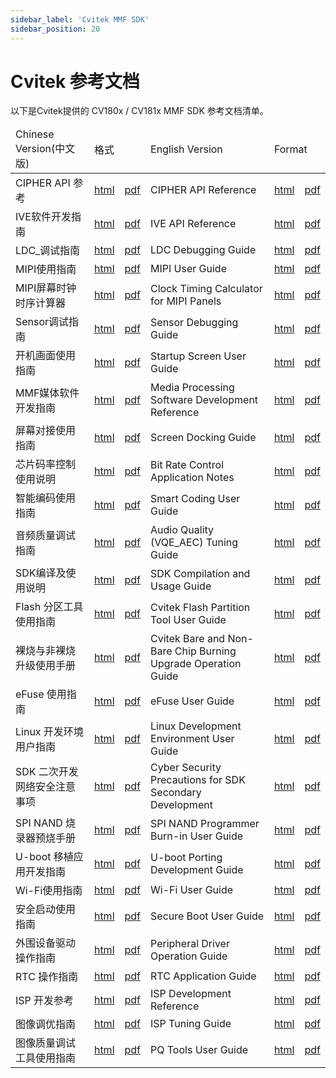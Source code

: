 ```yaml
---
sidebar_label: 'Cvitek MMF SDK'
sidebar_position: 20
---
```


# Cvitek 参考文档

以下是Cvitek提供的 CV180x / CV181x MMF SDK 参考文档清单。

<table>
<thead>
  <tr>
    <td>Chinese Version(中文版)</td>
    <td colspan="2">格式</td>
    <td>English Version</td>
    <td colspan="2">Format</td>
  </tr>
</thead>
<tbody>
	<tr>
    <td>CIPHER API 参考</td>
    <td><a href="https://doc.sophgo.com/cvitek-develop-docs/master/docs_latest_release/CV180x_CV181x/zh/01.software/MMF/CIPHER_API_Reference/build/html/index.html">html</a></td>
    <td><a href="https://doc.sophgo.com/cvitek-develop-docs/master/docs_latest_release/CV180x_CV181x/zh/01.software/MMF/CIPHER_API_Reference/build/CIPHERAPIReference_zh.pdf">pdf</a></td>
    <td>CIPHER API Reference</td>
    <td><a href="https://doc.sophgo.com/cvitek-develop-docs/master/docs_latest_release/CV180x_CV181x/en/01.software/MMF/CIPHER_API_Reference/build/html/index.html">html</a></td>
    <td><a href="https://doc.sophgo.com/cvitek-develop-docs/master/docs_latest_release/CV180x_CV181x/en/01.software/MMF/CIPHER_API_Reference/build/CIPHERAPIReference_en.pdf">pdf</a></td>
  </tr>
  <tr>
    <td>IVE软件开发指南</td>
    <td><a href="https://doc.sophgo.com/cvitek-develop-docs/master/docs_latest_release/CV180x_CV181x/zh/01.software/MMF/IVEAPI_Reference/build/html/index.html">html</a></td>
    <td><a href="https://doc.sophgo.com/cvitek-develop-docs/master/docs_latest_release/CV180x_CV181x/zh/01.software/MMF/IVEAPI_Reference/build/IVEAPIReference_zh.pdf">pdf</a></td>
    <td>IVE API Reference</td>
    <td><a href="https://doc.sophgo.com/cvitek-develop-docs/master/docs_latest_release/CV180x_CV181x/en/01.software/MMF/IVE_API_Reference/build/html/index.html">html</a></td>
    <td><a href="https://doc.sophgo.com/cvitek-develop-docs/master/docs_latest_release/CV180x_CV181x/en/01.software/MMF/IVE_API_Reference/build/IVEAPIReference_en.pdf">pdf</a></td>
  </tr>
  <tr>
    <td>LDC_调试指南</td>
    <td><a href="https://doc.sophgo.com/cvitek-develop-docs/master/docs_latest_release/CV180x_CV181x/zh/01.software/MMF/LDC_Debugging_Guide/build/html/index.html">html</a></td>
    <td><a href="https://doc.sophgo.com/cvitek-develop-docs/master/docs_latest_release/CV180x_CV181x/zh/01.software/MMF/LDC_Debugging_Guide/build/LDCDebuggingGuide_zh.pdf">pdf</a></td>
    <td>LDC Debugging Guide</td>
    <td><a href="https://doc.sophgo.com/cvitek-develop-docs/master/docs_latest_release/CV180x_CV181x/en/01.software/MMF/LDC_Debugging_Guide/build/html/index.html">html</a></td>
    <td><a href="https://doc.sophgo.com/cvitek-develop-docs/master/docs_latest_release/CV180x_CV181x/en/01.software/MMF/LDC_Debugging_Guide/build/LDCDebuggingGuide_en.pdf">pdf</a></td>
  </tr>
  <tr>
    <td>MIPI使用指南</td>
    <td><a href="https://doc.sophgo.com/cvitek-develop-docs/master/docs_latest_release/CV180x_CV181x/zh/01.software/MMF/MIPI_User_Guide/build/html/index.html">html</a></td>
    <td><a href="https://doc.sophgo.com/cvitek-develop-docs/master/docs_latest_release/CV180x_CV181x/zh/01.software/MMF/MIPI_User_Guide/build/MIPIUserGuide_zh.pdf">pdf</a></td>
    <td>MIPI User Guide</td>
    <td><a href="https://doc.sophgo.com/cvitek-develop-docs/master/docs_latest_release/CV180x_CV181x/en/01.software/MMF/MIPI_User_Guide/build/html/index.html">html</a></td>
    <td><a href="https://doc.sophgo.com/cvitek-develop-docs/master/docs_latest_release/CV180x_CV181x/en/01.software/MMF/MIPI_User_Guide/build/MIPIUserGuide_en.pdf">pdf</a></td>
  </tr>
  <tr>
    <td>MIPI屏幕时钟时序计算器</td>
    <td><a href="https://doc.sophgo.com/cvitek-develop-docs/master/docs_latest_release/CV180x_CV181x/zh/01.software/MMF/Clock_Timing_Calculator_for_MIPI_Panels/build/html/index.html">html</a></td>
    <td><a href="https://doc.sophgo.com/cvitek-develop-docs/master/docs_latest_release/CV180x_CV181x/zh/01.software/MMF/Clock_Timing_Calculator_for_MIPI_Panels/build/ClockTimingCalculatorforMIPIPanels_zh.pdf">pdf</a></td>
    <td>Clock Timing Calculator for MIPI Panels</td>
    <td><a href="https://doc.sophgo.com/cvitek-develop-docs/master/docs_latest_release/CV180x_CV181x/en/01.software/MMF/Clock_Timing_Calculator_for_MIPI_Panels/build/html/index.html">html</a></td>
    <td><a href="https://doc.sophgo.com/cvitek-develop-docs/master/docs_latest_release/CV180x_CV181x/en/01.software/MMF/Clock_Timing_Calculator_for_MIPI_Panels/build/ClockTimingCalculatorforMIPIPanels_en.pdf">pdf</a></td>
  </tr>
  <tr>
    <td>Sensor调试指南</td>
    <td><a href="https://doc.sophgo.com/cvitek-develop-docs/master/docs_latest_release/CV180x_CV181x/zh/01.software/MMF/Sensor_Debugging_Guide/build/html/index.html">html</a></td>
    <td><a href="https://doc.sophgo.com/cvitek-develop-docs/master/docs_latest_release/CV180x_CV181x/zh/01.software/MMF/Sensor_Debugging_Guide/build/SensorDebuggingGuide_zh.pdf">pdf</a></td>
    <td>Sensor Debugging Guide</td>
    <td><a href="https://doc.sophgo.com/cvitek-develop-docs/master/docs_latest_release/CV180x_CV181x/en/01.software/MMF/Sensor_Debugging_Guide/build/html/index.html">html</a></td>
    <td><a href="https://doc.sophgo.com/cvitek-develop-docs/master/docs_latest_release/CV180x_CV181x/en/01.software/MMF/Sensor_Debugging_Guide/build/SensorDebuggingGuide_en.pdf">pdf</a></td>
  </tr>
  <tr>
    <td>开机画面使用指南</td>
    <td><a href="https://doc.sophgo.com/cvitek-develop-docs/master/docs_latest_release/CV180x_CV181x/zh/01.software/MMF/Startup_Screen_User_Guide/build/html/index.html">html</a></td>
    <td><a href="https://doc.sophgo.com/cvitek-develop-docs/master/docs_latest_release/CV180x_CV181x/zh/01.software/MMF/Startup_Screen_User_Guide/build/StartupScreenUserGuide_zh.pdf">pdf</a></td>
    <td>Startup Screen User Guide</td>
    <td><a href="https://doc.sophgo.com/cvitek-develop-docs/master/docs_latest_release/CV180x_CV181x/en/01.software/MMF/Startup_Screen_User_Guide/build/html/index.html">html</a></td>
    <td><a href="https://doc.sophgo.com/cvitek-develop-docs/master/docs_latest_release/CV180x_CV181x/en/01.software/MMF/Startup_Screen_User_Guide/build/StartupScreenUserGuide_en.pdf">pdf</a></td>
  </tr>
  <tr>
    <td>MMF媒体软件开发指南</td>
    <td><a href="https://doc.sophgo.com/cvitek-develop-docs/master/docs_latest_release/CV180x_CV181x/zh/01.software/MMF/Media_Processing_Software_Development_Reference/build/html/index.html">html</a></td>
    <td><a href="https://doc.sophgo.com/cvitek-develop-docs/master/docs_latest_release/CV180x_CV181x/zh/01.software/MMF/Media_Processing_Software_Development_Reference/build/MediaProcessingSoftwareDevelopmentReference_zh.pdf">pdf</a></td>
    <td>Media Processing Software Development Reference</td>
    <td><a href="https://doc.sophgo.com/cvitek-develop-docs/master/docs_latest_release/CV180x_CV181x/en/01.software/MMF/Media_Processing_Software_Development_Reference/build/html/index.html">html</a></td>
    <td><a href="https://doc.sophgo.com/cvitek-develop-docs/master/docs_latest_release/CV180x_CV181x/en/01.software/MMF/Media_Processing_Software_Development_Reference/build/MediaProcessingSoftwareDevelopmentReference_en.pdf">pdf</a></td>
  </tr>
  <tr>
    <td>屏幕对接使用指南</td>
    <td><a href="https://doc.sophgo.com/cvitek-develop-docs/master/docs_latest_release/CV180x_CV181x/zh/01.software/MMF/Screen_Docking_Guide/build/html/index.html">html</a></td>
    <td><a href="https://doc.sophgo.com/cvitek-develop-docs/master/docs_latest_release/CV180x_CV181x/zh/01.software/MMF/Screen_Docking_Guide/build/ScreenDockingGuide_zh.pdf">pdf</a></td>
    <td>Screen Docking Guide</td>
    <td><a href="https://doc.sophgo.com/cvitek-develop-docs/master/docs_latest_release/CV180x_CV181x/en/01.software/MMF/Screen_Docking_Guide/build/html/index.html">html</a></td>
    <td><a href="https://doc.sophgo.com/cvitek-develop-docs/master/docs_latest_release/CV180x_CV181x/en/01.software/MMF/Screen_Docking_Guide/build/ScreenDockingGuide_en.pdf">pdf</a></td>
  </tr>
  <tr>
    <td>芯片码率控制使用说明</td>
    <td><a href="https://doc.sophgo.com/cvitek-develop-docs/master/docs_latest_release/CV180x_CV181x/zh/01.software/MMF/Bit_Rate_Control_Application_Notes/build/html/index.html">html</a></td>
    <td><a href="https://doc.sophgo.com/cvitek-develop-docs/master/docs_latest_release/CV180x_CV181x/zh/01.software/MMF/Bit_Rate_Control_Application_Notes/build/BitRateControlApplicationNotes_zh.pdf">pdf</a></td>
    <td>Bit Rate Control Application Notes</td>
    <td><a href="https://doc.sophgo.com/cvitek-develop-docs/master/docs_latest_release/CV180x_CV181x/en/01.software/MMF/Bit_Rate_Control_Application_Notes/build/html/index.html">html</a></td>
    <td><a href="https://doc.sophgo.com/cvitek-develop-docs/master/docs_latest_release/CV180x_CV181x/en/01.software/MMF/Bit_Rate_Control_Application_Notes/build/BitRateControlApplicationNotes_en.pdf">pdf</a></td>
  </tr>
  <tr>
    <td>智能编码使用指南</td>
    <td><a href="https://doc.sophgo.com/cvitek-develop-docs/master/docs_latest_release/CV180x_CV181x/zh/01.software/MMF/Smart_Coding_User_Guide/build/html/index.html">html</a></td>
    <td><a href="https://doc.sophgo.com/cvitek-develop-docs/master/docs_latest_release/CV180x_CV181x/zh/01.software/MMF/Smart_Coding_User_Guide/build/SmartCodingUserGuide_zh.pdf">pdf</a></td>
    <td>Smart Coding User Guide</td>
    <td><a href="https://doc.sophgo.com/cvitek-develop-docs/master/docs_latest_release/CV180x_CV181x/en/01.software/MMF/Smart_Coding_User_Guide/build/html/index.html">html</a></td>
    <td><a href="https://doc.sophgo.com/cvitek-develop-docs/master/docs_latest_release/CV180x_CV181x/en/01.software/MMF/Smart_Coding_User_Guide/build/SmartCodingUserGuide_en.pdf">pdf</a></td>
  </tr>
  <tr>
    <td>音频质量调试指南</td>
    <td><a href="https://doc.sophgo.com/cvitek-develop-docs/master/docs_latest_release/CV180x_CV181x/zh/01.software/MMF/Audio_Quality_Tuning_Guide/build/html/index.html">html</a></td>
    <td><a href="https://doc.sophgo.com/cvitek-develop-docs/master/docs_latest_release/CV180x_CV181x/zh/01.software/MMF/Audio_Quality_Tuning_Guide/build/AudioQualityTuningGuide_zh.pdf">pdf</a></td>
    <td>Audio Quality (VQE_AEC) Tuning Guide</td>
    <td><a href="https://doc.sophgo.com/cvitek-develop-docs/master/docs_latest_release/CV180x_CV181x/en/01.software/MMF/Audio_Quality_Tuning_Guide/build/html/index.html">html</a></td>
    <td><a href="https://doc.sophgo.com/cvitek-develop-docs/master/docs_latest_release/CV180x_CV181x/en/01.software/MMF/Audio_Quality_Tuning_Guide/build/AudioQualityTuningGuide_en.pdf">pdf</a></td>
  </tr>
  <tr>
    <td>SDK编译及使用说明</td>
    <td><a href="https://doc.sophgo.com/cvitek-develop-docs/master/docs_latest_release/CV180x_CV181x/zh/01.software/OSDRV/SDK_Compilation_and_Usage_Guide/build/html/index.html">html</a></td>
    <td><a href="https://doc.sophgo.com/cvitek-develop-docs/master/docs_latest_release/CV180x_CV181x/zh/01.software/OSDRV/SDK_Compilation_and_Usage_Guide/build/SDKCompilationandUsageGuide_zh.pdf">pdf</a></td>
    <td>SDK Compilation and Usage Guide</td>
    <td><a href="https://doc.sophgo.com/cvitek-develop-docs/master/docs_latest_release/CV180x_CV181x/en/01.software/OSDRV/SDK_Compilation_and_Usage_Guide/build/html/index.html">html</a></td>
    <td><a href="https://doc.sophgo.com/cvitek-develop-docs/master/docs_latest_release/CV180x_CV181x/en/01.software/OSDRV/SDK_Compilation_and_Usage_Guide/build/SDKCompilationandUsageGuide_en.pdf">pdf</a></td>
  </tr>
  <tr>
    <td>Flash 分区工具使用指南</td>
    <td><a href="https://doc.sophgo.com/cvitek-develop-docs/master/docs_latest_release/CV180x_CV181x/zh/01.software/OSDRV/Cvitek_Flash_Partition_Tool_User_Guide/build/html/index.html">html</a></td>
    <td><a href="https://doc.sophgo.com/cvitek-develop-docs/master/docs_latest_release/CV180x_CV181x/zh/01.software/OSDRV/Cvitek_Flash_Partition_Tool_User_Guide/build/CvitekFlashPartitionToolUserGuide_zh.pdf">pdf</a></td>
    <td>Cvitek Flash Partition Tool User Guide</td>
    <td><a href="https://doc.sophgo.com/cvitek-develop-docs/master/docs_latest_release/CV180x_CV181x/en/01.software/OSDRV/Cvitek_Flash_Partition_Tool_User_Guide/build/html/index.html">html</a></td>
    <td><a href="https://doc.sophgo.com/cvitek-develop-docs/master/docs_latest_release/CV180x_CV181x/en/01.software/OSDRV/Cvitek_Flash_Partition_Tool_User_Guide/build/CvitekFlashPartitionToolUserGuide_en.pdf">pdf</a></td>
  </tr>
  <tr>
    <td>裸烧与非裸烧升级使用手册</td>
    <td><a href="https://doc.sophgo.com/cvitek-develop-docs/master/docs_latest_release/CV180x_CV181x/zh/01.software/OSDRV/Cvitek_Bare_and_Non-Bare_Chip_Burning_Upgrade_Operation_Guide/build/html/index.html">html</a></td>
    <td><a href="https://doc.sophgo.com/cvitek-develop-docs/master/docs_latest_release/CV180x_CV181x/zh/01.software/OSDRV/Cvitek_Bare_and_Non-Bare_Chip_Burning_Upgrade_Operation_Guide/build/CvitekBareandNon-BareChipBurningUpgradeOperationGuide_zh.pdf">pdf</a></td>
    <td>Cvitek Bare and Non-Bare Chip Burning Upgrade Operation Guide</td>
    <td><a href="https://doc.sophgo.com/cvitek-develop-docs/master/docs_latest_release/CV180x_CV181x/en/01.software/OSDRV/Cvitek_Bare_and_Non-Bare_Chip_Burning_Upgrade_Operation_Guide/build/html/index.html">html</a></td>
    <td><a href="https://doc.sophgo.com/cvitek-develop-docs/master/docs_latest_release/CV180x_CV181x/en/01.software/OSDRV/Cvitek_Bare_and_Non-Bare_Chip_Burning_Upgrade_Operation_Guide/build/CvitekBareandNon-BareChipBurningUpgradeOperationGuide_en.pdf">pdf</a></td>
  </tr>
  <tr>
    <td>eFuse 使用指南</td>
    <td><a href="https://doc.sophgo.com/cvitek-develop-docs/master/docs_latest_release/CV180x_CV181x/zh/01.software/OSDRV/eFuse_User_Guide/build/html/index.html">html</a></td>
    <td><a href="https://doc.sophgo.com/cvitek-develop-docs/master/docs_latest_release/CV180x_CV181x/zh/01.software/OSDRV/eFuse_User_Guide/build/eFuseUserGuide_zh.pdf">pdf</a></td>
    <td>eFuse User Guide</td>
    <td><a href="https://doc.sophgo.com/cvitek-develop-docs/master/docs_latest_release/CV180x_CV181x/en/01.software/OSDRV/eFuse_User_Guide/build/html/index.html">html</a></td>
    <td><a href="https://doc.sophgo.com/cvitek-develop-docs/master/docs_latest_release/CV180x_CV181x/en/01.software/OSDRV/eFuse_User_Guide/build/eFuseUserGuide_en.pdf">pdf</a></td>
  </tr>
  <tr>
    <td>Linux 开发环境用户指南</td>
    <td><a href="https://doc.sophgo.com/cvitek-develop-docs/master/docs_latest_release/CV180x_CV181x/zh/01.software/OSDRV/Linux_Development_Environment_User_Guide/build/html/index.html">html</a></td>
    <td><a href="https://doc.sophgo.com/cvitek-develop-docs/master/docs_latest_release/CV180x_CV181x/zh/01.software/OSDRV/Linux_Development_Environment_User_Guide/build/LinuxDevelopmentEnvironmentUserGuide_zh.pdf">pdf</a></td>
    <td>Linux Development Environment User Guide</td>
    <td><a href="https://doc.sophgo.com/cvitek-develop-docs/master/docs_latest_release/CV180x_CV181x/en/01.software/OSDRV/Linux_Development_Environment_User_Guide/build/html/index.html">html</a></td>
    <td><a href="https://doc.sophgo.com/cvitek-develop-docs/master/docs_latest_release/CV180x_CV181x/en/01.software/OSDRV/Linux_Development_Environment_User_Guide/build/LinuxDevelopmentEnvironmentUserGuide_en.pdf">pdf</a></td>
  </tr>
  <tr>
    <td>SDK 二次开发网络安全注意事项</td>
    <td><a href="https://doc.sophgo.com/cvitek-develop-docs/master/docs_latest_release/CV180x_CV181x/zh/01.software/OSDRV/Cyber_Security_Precautions_for_SDK_Secondary_Development/build/html/index.html">html</a></td>
    <td><a href="https://doc.sophgo.com/cvitek-develop-docs/master/docs_latest_release/CV180x_CV181x/zh/01.software/OSDRV/Cyber_Security_Precautions_for_SDK_Secondary_Development/build/CyberSecurityPrecautionsforSDKSecondaryDevelopment_zh.pdf">pdf</a></td>
    <td>Cyber Security Precautions for SDK Secondary Development</td>
    <td><a href="https://doc.sophgo.com/cvitek-develop-docs/master/docs_latest_release/CV180x_CV181x/en/01.software/OSDRV/Cyber_Security_Precautions_for_SDK_Secondary_Development/build/html/index.html">html</a></td>
    <td><a href="https://doc.sophgo.com/cvitek-develop-docs/master/docs_latest_release/CV180x_CV181x/en/01.software/OSDRV/Cyber_Security_Precautions_for_SDK_Secondary_Development/build/CyberSecurityPrecautionsforSDKSecondaryDevelopment_en.pdf">pdf</a></td>
  </tr>
  <tr>
    <td>SPI NAND 烧录器预烧手册</td>
    <td><a href="https://doc.sophgo.com/cvitek-develop-docs/master/docs_latest_release/CV180x_CV181x/zh/01.software/OSDRV/SPI_NAND_Programmer_Burn-in_User_Guide/build/html/index.html">html</a></td>
    <td><a href="https://doc.sophgo.com/cvitek-develop-docs/master/docs_latest_release/CV180x_CV181x/zh/01.software/OSDRV/SPI_NAND_Programmer_Burn-in_User_Guide/build/SPINANDProgrammerBurn-inUserGuide_zh.pdf">pdf</a></td>
    <td>SPI NAND Programmer Burn-in User Guide</td>
    <td><a href="https://doc.sophgo.com/cvitek-develop-docs/master/docs_latest_release/CV180x_CV181x/en/01.software/OSDRV/SPI_NAND_Programmer_Burn-in_User_Guide/build/html/index.html">html</a></td>
    <td><a href="https://doc.sophgo.com/cvitek-develop-docs/master/docs_latest_release/CV180x_CV181x/en/01.software/OSDRV/SPI_NAND_Programmer_Burn-in_User_Guide/build/SPINANDProgrammerBurn-inUserGuide_en.pdf">pdf</a></td>
  </tr>
  <tr>
    <td>U-boot 移植应用开发指南</td>
    <td><a href="https://doc.sophgo.com/cvitek-develop-docs/master/docs_latest_release/CV180x_CV181x/zh/01.software/OSDRV/U-boot_Porting_Development_Guide/build/html/index.html">html</a></td>
    <td><a href="https://doc.sophgo.com/cvitek-develop-docs/master/docs_latest_release/CV180x_CV181x/zh/01.software/OSDRV/U-boot_Porting_Development_Guide/build/U-bootPortingDevelopmentGuide_zh.pdf">pdf</a></td>
    <td>U-boot Porting Development Guide</td>
    <td><a href="https://doc.sophgo.com/cvitek-develop-docs/master/docs_latest_release/CV180x_CV181x/en/01.software/OSDRV/U-boot_Porting_Development_Guide/build/html/index.html">html</a></td>
    <td><a href="https://doc.sophgo.com/cvitek-develop-docs/master/docs_latest_release/CV180x_CV181x/en/01.software/OSDRV/U-boot_Porting_Development_Guide/build/U-bootPortingDevelopmentGuide_en.pdf">pdf</a></td>
  </tr>
  <tr>
    <td>Wi-Fi使用指南</td>
    <td><a href="https://doc.sophgo.com/cvitek-develop-docs/master/docs_latest_release/CV180x_CV181x/zh/01.software/OSDRV/Wi-Fi_User_Guide/build/html/index.html">html</a></td>
    <td><a href="https://doc.sophgo.com/cvitek-develop-docs/master/docs_latest_release/CV180x_CV181x/zh/01.software/OSDRV/Wi-Fi_User_Guide/build/Wi-FiUserGuide_zh.pdf">pdf</a></td>
    <td>Wi-Fi User Guide</td>
    <td><a href="https://doc.sophgo.com/cvitek-develop-docs/master/docs_latest_release/CV180x_CV181x/en/01.software/OSDRV/Wi-Fi_User_Guide/build/html/index.html">html</a></td>
    <td><a href="https://doc.sophgo.com/cvitek-develop-docs/master/docs_latest_release/CV180x_CV181x/en/01.software/OSDRV/Wi-Fi_User_Guide/build/Wi-FiUserGuide_en.pdf">pdf</a></td>
  </tr>
  <tr>
    <td>安全启动使用指南</td>
    <td><a href="https://doc.sophgo.com/cvitek-develop-docs/master/docs_latest_release/CV180x_CV181x/zh/01.software/OSDRV/Secure_Boot_User_Guide/build/html/index.html">html</a></td>
    <td><a href="https://doc.sophgo.com/cvitek-develop-docs/master/docs_latest_release/CV180x_CV181x/zh/01.software/OSDRV/Secure_Boot_User_Guide/build/SecureBootUserGuide_zh.pdf">pdf</a></td>
    <td>Secure Boot User Guide</td>
    <td><a href="https://doc.sophgo.com/cvitek-develop-docs/master/docs_latest_release/CV180x_CV181x/en/01.software/OSDRV/Secure_Boot_User_Guide/build/html/index.html">html</a></td>
    <td><a href="https://doc.sophgo.com/cvitek-develop-docs/master/docs_latest_release/CV180x_CV181x/en/01.software/OSDRV/Secure_Boot_User_Guide/build/SecureBootUserGuide_en.pdf">pdf</a></td>
  </tr>
  <tr>
    <td>外围设备驱动操作指南</td>
    <td><a href="https://doc.sophgo.com/cvitek-develop-docs/master/docs_latest_release/CV180x_CV181x/zh/01.software/OSDRV/Peripheral_Driver/build/html/index.html">html</a></td>
    <td><a href="https://doc.sophgo.com/cvitek-develop-docs/master/docs_latest_release/CV180x_CV181x/zh/01.software/OSDRV/Peripheral_Driver/build/PeripheralDriver_zh.pdf">pdf</a></td>
    <td>Peripheral Driver Operation Guide</td>
    <td><a href="https://doc.sophgo.com/cvitek-develop-docs/master/docs_latest_release/CV180x_CV181x/en/01.software/OSDRV/Peripheral_Driver_Operation_Guide/build/html/index.html">html</a></td>
    <td><a href="https://doc.sophgo.com/cvitek-develop-docs/master/docs_latest_release/CV180x_CV181x/en/01.software/OSDRV/Peripheral_Driver_Operation_Guide/build/PeripheralDriverOperationGuide_en.pdf">pdf</a></td>
  </tr>
  <tr>
    <td>RTC 操作指南</td>
    <td><a href="https://doc.sophgo.com/cvitek-develop-docs/master/docs_latest_release/CV180x_CV181x/zh/01.software/OSDRV/RTC_Application_Guide/build/html/index.html">html</a></td>
    <td><a href="https://doc.sophgo.com/cvitek-develop-docs/master/docs_latest_release/CV180x_CV181x/zh/01.software/OSDRV/RTC_Application_Guide/build/RTCApplicationGuide_zh.pdf">pdf</a></td>
    <td>RTC Application Guide</td>
    <td><a href="https://doc.sophgo.com/cvitek-develop-docs/master/docs_latest_release/CV180x_CV181x/en/01.software/OSDRV/RTC_Application_Guide/build/html/index.html">html</a></td>
    <td><a href="https://doc.sophgo.com/cvitek-develop-docs/master/docs_latest_release/CV180x_CV181x/en/01.software/OSDRV/RTC_Application_Guide/build/RTCApplicationGuide_en.pdf">pdf</a></td>
  </tr>
  <tr>
    <td>ISP 开发参考</td>
    <td><a href="https://doc.sophgo.com/cvitek-develop-docs/master/docs_latest_release/CV180x_CV181x/zh/01.software/ISP/ISP_Development_Reference/build/html/index.html">html</a></td>
    <td><a href="https://doc.sophgo.com/cvitek-develop-docs/master/docs_latest_release/CV180x_CV181x/zh/01.software/ISP/ISP_Development_Reference/build/ISPDevelopmentReference_zh.pdf">pdf</a></td>
    <td>ISP Development Reference</td>
    <td><a href="https://doc.sophgo.com/cvitek-develop-docs/master/docs_latest_release/CV180x_CV181x/en/01.software/ISP/ISP_Development_Reference/build/html/index.html">html</a></td>
    <td><a href="https://doc.sophgo.com/cvitek-develop-docs/master/docs_latest_release/CV180x_CV181x/en/01.software/ISP/ISP_Development_Reference/build/ISPDevelopmentReference_en.pdf">pdf</a></td>
  </tr>
  <tr>
    <td>图像调优指南</td>
    <td><a href="https://doc.sophgo.com/cvitek-develop-docs/master/docs_latest_release/CV180x_CV181x/zh/01.software/ISP/ISP_Tuning_Guide/build/html/index.html">html</a></td>
    <td><a href="https://doc.sophgo.com/cvitek-develop-docs/master/docs_latest_release/CV180x_CV181x/zh/01.software/ISP/ISP_Tuning_Guide/build/ISPTuningGuide_zh.pdf">pdf</a></td>
    <td>ISP Tuning Guide</td>
    <td><a href="https://doc.sophgo.com/cvitek-develop-docs/master/docs_latest_release/CV180x_CV181x/en/01.software/ISP/ISP_Tuning_Guide/build/html/index.html">html</a></td>
    <td><a href="https://doc.sophgo.com/cvitek-develop-docs/master/docs_latest_release/CV180x_CV181x/en/01.software/ISP/ISP_Tuning_Guide/build/ISPTuningGuide_en.pdf">pdf</a></td>
  </tr>
  <tr>
    <td>图像质量调试工具使用指南</td>
    <td><a href="https://doc.sophgo.com/cvitek-develop-docs/master/docs_latest_release/CV180x_CV181x/zh/01.software/ISP/PQ_Tools_User_Guide/build/html/index.html">html</a></td>
    <td><a href="https://doc.sophgo.com/cvitek-develop-docs/master/docs_latest_release/CV180x_CV181x/zh/01.software/ISP/PQ_Tools_User_Guide/build/PQToolsUserGuide_zh.pdf">pdf</a></td>
    <td>PQ Tools User Guide</td>
    <td><a href="https://doc.sophgo.com/cvitek-develop-docs/master/docs_latest_release/CV180x_CV181x/en/01.software/ISP/PQ_Tools_User_Guide/build/html/3_Interface_and_Function_Description.html">html</a></td>
    <td><a href="https://doc.sophgo.com/cvitek-develop-docs/master/docs_latest_release/CV180x_CV181x/en/01.software/ISP/PQ_Tools_User_Guide/build/PQToolsUserGuide_en.pdf">pdf</a></td>
  </tr>
</tbody>
</table>